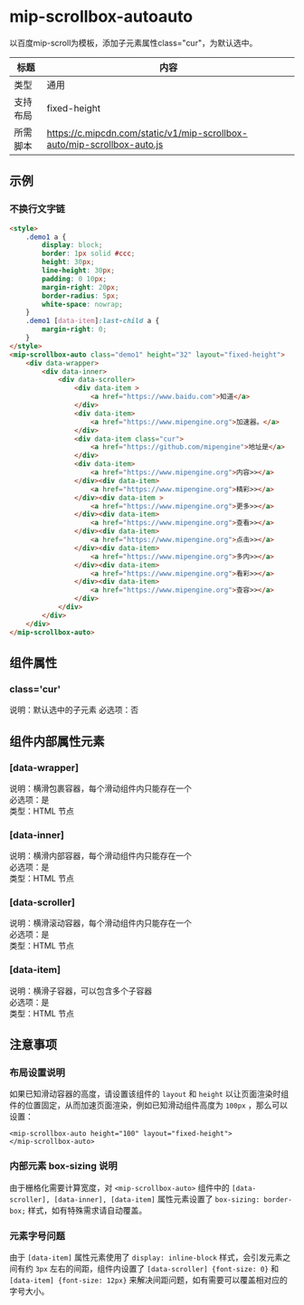 # mip-scrollbox-autoauto

以百度mip-scroll为模板，添加子元素属性class="cur"，为默认选中。

标题|内容
----|----
类型|通用
支持布局|fixed-height
所需脚本|https://c.mipcdn.com/static/v1/mip-scrollbox-auto/mip-scrollbox-auto.js

## 示例

### 不换行文字链

```html
<style>
    .demo1 a {
        display: block;
        border: 1px solid #ccc;
        height: 30px;
        line-height: 30px;
        padding: 0 10px;
        margin-right: 20px;
        border-radius: 5px;
        white-space: nowrap;
    }
    .demo1 [data-item]:last-child a {
        margin-right: 0;
    }
</style>
<mip-scrollbox-auto class="demo1" height="32" layout="fixed-height">
    <div data-wrapper>
        <div data-inner>
            <div data-scroller>
                <div data-item >
                    <a href="https://www.baidu.com">知道</a>
                </div>
                <div data-item>
                    <a href="https://www.mipengine.org">加速器。</a>
                </div>
                <div data-item class="cur">
                    <a href="https://github.com/mipengine">地址是</a>
                </div>
                <div data-item>
                    <a href="https://www.mipengine.org">内容>></a>
                </div><div data-item>
                    <a href="https://www.mipengine.org">精彩>></a>
                </div><div data-item >
                    <a href="https://www.mipengine.org">更多>></a>
                </div><div data-item>
                    <a href="https://www.mipengine.org">查看>></a>
                </div><div data-item>
                    <a href="https://www.mipengine.org">点击>></a>
                </div><div data-item>
                    <a href="https://www.mipengine.org">多内>></a>
                </div><div data-item>
                    <a href="https://www.mipengine.org">看彩>></a>
                </div><div data-item>
                    <a href="https://www.mipengine.org">查容>></a>
                </div>
            </div>
        </div>
    </div>
</mip-scrollbox-auto>
```

## 组件属性

### class='cur'
说明：默认选中的子元素
必选项：否

## 组件内部属性元素

### [data-wrapper]
说明：横滑包裹容器，每个滑动组件内只能存在一个  
必选项：是  
类型：HTML 节点  

### [data-inner]
说明：横滑内部容器，每个滑动组件内只能存在一个  
必选项：是  
类型：HTML 节点  

### [data-scroller]
说明：横滑滚动容器，每个滑动组件内只能存在一个  
必选项：是  
类型：HTML 节点  

### [data-item]
说明：横滑子容器，可以包含多个子容器  
必选项：是  
类型：HTML 节点 

## 注意事项

### 布局设置说明

如果已知滑动容器的高度，请设置该组件的 `layout` 和 `height` 以让页面渲染时组件的位置固定，从而加速页面渲染，例如已知滑动组件高度为 `100px` ，那么可以设置：

```
<mip-scrollbox-auto height="100" layout="fixed-height">
</mip-scrollbox-auto>
```

### 内部元素 box-sizing 说明

由于栅格化需要计算宽度，对 `<mip-scrollbox-auto>` 组件中的 `[data-scroller], [data-inner], [data-item]` 属性元素设置了 `box-sizing: border-box;` 样式，如有特殊需求请自动覆盖。

### 元素字号问题

由于 `[data-item]` 属性元素使用了 `display: inline-block` 样式，会引发元素之间有约 `3px` 左右的间距，组件内设置了 `[data-scroller] {font-size: 0}` 和 `[data-item] {font-size: 12px}` 来解决间距问题，如有需要可以覆盖相对应的字号大小。
